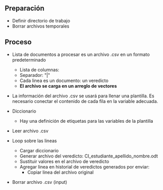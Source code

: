 ## Preparación
* Definir directorio de trabajo
* Borrar archivos temporales

## Proceso
* Lista de documentos a procesar es un archivo .csv en un formato predeterminado
	* Lista de columnas: 
	* Separador: "|"
	* Cada linea es un documento: un veredicto
	* **El archivo se carga en un arreglo de vectores**
* La información del archivo .csv se usará para llenar una plantilla. Es necesario conectar el contenido de cada fila en la variable adecuada.
* Diccionario
	* Hay una definición de etiquetas para las variables de la plantilla

* Leer archivo .csv
* Loop sobre las lineas
	* Cargar diccionario
	* Generar archivo del veredicto: CI_estudiante_apellido_nombre.odt
	* Sustituir valores en el archivo de veredicto
	* Agregar linea en historial de veredictos generados por enviar:
		* Copiar linea del archivo original
* Borrar archivo .csv (input)
